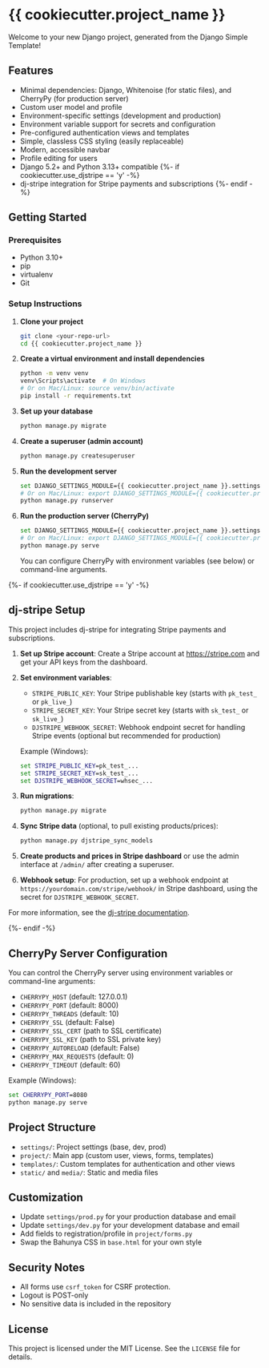 # {{ cookiecutter.project_name }}

Welcome to your new Django project, generated from the Django Simple Template!

## Features

- Minimal dependencies: Django, Whitenoise (for static files), and CherryPy (for production server)
- Custom user model and profile
- Environment-specific settings (development and production)
- Environment variable support for secrets and configuration
- Pre-configured authentication views and templates
- Simple, classless CSS styling (easily replaceable)
- Modern, accessible navbar
- Profile editing for users
- Django 5.2+ and Python 3.13+ compatible
{%- if cookiecutter.use_djstripe == 'y' -%}
- dj-stripe integration for Stripe payments and subscriptions
{%- endif -%}

## Getting Started

### Prerequisites

- Python 3.10+
- pip
- virtualenv
- Git

### Setup Instructions

1. **Clone your project**
   ```bash
   git clone <your-repo-url>
   cd {{ cookiecutter.project_name }}
   ```

2. **Create a virtual environment and install dependencies**
   ```bash
   python -m venv venv
   venv\Scripts\activate  # On Windows
   # Or on Mac/Linux: source venv/bin/activate
   pip install -r requirements.txt
   ```

3. **Set up your database**
   ```bash
   python manage.py migrate
   ```

4. **Create a superuser (admin account)**
   ```bash
   python manage.py createsuperuser
   ```

5. **Run the development server**
   ```bash
   set DJANGO_SETTINGS_MODULE={{ cookiecutter.project_name }}.settings.dev  # On Windows
   # Or on Mac/Linux: export DJANGO_SETTINGS_MODULE={{ cookiecutter.project_name }}.settings.dev
   python manage.py runserver
   ```

6. **Run the production server (CherryPy)**
   ```bash
   set DJANGO_SETTINGS_MODULE={{ cookiecutter.project_name }}.settings.prod  # On Windows
   # Or on Mac/Linux: export DJANGO_SETTINGS_MODULE={{ cookiecutter.project_name }}.settings.prod
   python manage.py serve
   ```
   You can configure CherryPy with environment variables (see below) or command-line arguments.

{%- if cookiecutter.use_djstripe == 'y' -%}

## dj-stripe Setup

This project includes dj-stripe for integrating Stripe payments and subscriptions.

1. **Set up Stripe account**: Create a Stripe account at https://stripe.com and get your API keys from the dashboard.

2. **Set environment variables**:
   - `STRIPE_PUBLIC_KEY`: Your Stripe publishable key (starts with `pk_test_` or `pk_live_`)
   - `STRIPE_SECRET_KEY`: Your Stripe secret key (starts with `sk_test_` or `sk_live_`)
   - `DJSTRIPE_WEBHOOK_SECRET`: Webhook endpoint secret for handling Stripe events (optional but recommended for production)

   Example (Windows):
   ```cmd
   set STRIPE_PUBLIC_KEY=pk_test_...
   set STRIPE_SECRET_KEY=sk_test_...
   set DJSTRIPE_WEBHOOK_SECRET=whsec_...
   ```

3. **Run migrations**:
   ```bash
   python manage.py migrate
   ```

4. **Sync Stripe data** (optional, to pull existing products/prices):
   ```bash
   python manage.py djstripe_sync_models
   ```

5. **Create products and prices in Stripe dashboard** or use the admin interface at `/admin/` after creating a superuser.

6. **Webhook setup**: For production, set up a webhook endpoint at `https://yourdomain.com/stripe/webhook/` in Stripe dashboard, using the secret for `DJSTRIPE_WEBHOOK_SECRET`.

For more information, see the [dj-stripe documentation](https://dj-stripe.readthedocs.io/).

{%- endif -%}

## CherryPy Server Configuration

You can control the CherryPy server using environment variables or command-line arguments:

- `CHERRYPY_HOST` (default: 127.0.0.1)
- `CHERRYPY_PORT` (default: 8000)
- `CHERRYPY_THREADS` (default: 10)
- `CHERRYPY_SSL` (default: False)
- `CHERRYPY_SSL_CERT` (path to SSL certificate)
- `CHERRYPY_SSL_KEY` (path to SSL private key)
- `CHERRYPY_AUTORELOAD` (default: False)
- `CHERRYPY_MAX_REQUESTS` (default: 0)
- `CHERRYPY_TIMEOUT` (default: 60)

Example (Windows):
```cmd
set CHERRYPY_PORT=8080
python manage.py serve
```

## Project Structure

- `settings/`: Project settings (base, dev, prod)
- `project/`: Main app (custom user, views, forms, templates)
- `templates/`: Custom templates for authentication and other views
- `static/` and `media/`: Static and media files

## Customization

- Update `settings/prod.py` for your production database and email
- Update `settings/dev.py` for your development database and email
- Add fields to registration/profile in `project/forms.py`
- Swap the Bahunya CSS in `base.html` for your own style

## Security Notes

- All forms use `csrf_token` for CSRF protection.
- Logout is POST-only
- No sensitive data is included in the repository

## License

This project is licensed under the MIT License. See the `LICENSE` file for details.
